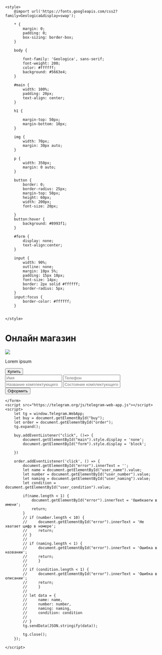 <!doctype html>
<html lang="ru">
<head>
    <meta charset="UTF-8">
    <meta name="viewport"
          content="width=device-width, user-scalable=no, initial-scale=1.0, maximum-scale=1.0, minimum-scale=1.0">
    <meta http-equiv="X-UA-Compatible" content="ie=edge">
    <title>NoXeon</title>

    <style>
        @import url('https://fonts.googleapis.com/css2?family=Geologica&display=swap');

        * {
            margin: 0;
            padding: 0;
            box-sizing: border-box;
        }

        body {

            font-family: 'Geologica', sans-serif;
            font-weight: 200;
            color: #ffffff;
            background: #5663e4;
        }

        #main {
            width: 100%;
            padding: 20px;
            text-align: center;
        }

        h1 {

            margin-top: 50px;
            margin-bottom: 10px;
        }

        img {
            width: 70px;
            margin: 30px auto;
        }

        p {
            width: 350px;
            margin: 0 auto;
        }

        button {
            border: 0;
            border-radius: 25px;
            margin-top: 50px;
            height: 60px;
            width: 200px;
            font-size: 20px;

        }
        button:hover {
            background: #8993f1;
        }

        #form {
            display: none;
            text-align:center;
        }

        input {
            width: 90%;
            outline: none;
            margin: 10px 5%;
            padding: 15px 10px;
            font-size: 14px;
            border: 2px solid #ffffff;
            border-radius: 5px;
        }
        input:focus {
            border-color: #ffffff;
        }


    </style>
</head>
<body>
    <div id="main">
        <h1>Онлайн магазин</h1>
        <img src="https://sun9-39.userapi.com/impg/JVKAa35goFgG2KeIMpCZZHr_CLpnijExe-RoRg/UKUmxJEu-rs.jpg?size=785x589&quality=96&sign=0a8c205bcc92ef35a6cbd1cd53cac38f&c_uniq_tag=bOLNMFDxhPdUCZiD4FxoTgTaYcXS_9RKHM2EpNtinlM&type=album">
        <p>Lorem ipsum</p>
        <button id="buy">Купить</button>
    </div>
    <form id="form">
        <input type="text" placeholder="Имя" id="user_name">
        <input type="text" placeholder="Телефон" id="user_number">
        <input type="text" placeholder="Название комплектующего" id="user_naming">
        <input type="text" placeholder="Состояние комплектующего" id="user_condition">
        <div id="error"></div>
        <button id="order">Оформить</button>

    </form>
    <script src="https://telegram.org/js/telegram-web-app.js"></script>
    <script>
        let tg = window.Telegram.WebApp;
        let buy = document.getElementById("buy");
        let order = document.getElementById("order");
        tg.expand();

        buy.addEventListener("click", ()=> {
            document.getElementById("main").style.display = 'none';
            document.getElementById("form").style.display = 'block';

        })

        order.addEventListener('click', () => {
            document.getElementById("error").innerText = '';
            let name = document.getElementById("user_name").value;
            let number = document.getElementById("user_number").value;
            let naming = document.getElementById("user_naming").value;
            let condition = document.getElementById("user_condition").value;

            if(name.length < 1) {
                document.getElementById("error").innerText = 'Ошибкаerw в имени';
                return;
            }
            // if (number.length < 10) {
            //     document.getElementById("error").innerText = 'Не хватает цифр в номере';
            //     return;
            // }
            //
            // if (naming.length < 1) {
            //     document.getElementById("error").innerText = 'Ошибка в названии';
            //     return;
            //     }
            //
            // if (condition.length < 1) {
            //     document.getElementById("error").innerText = 'Ошибка в описании';
            //     return;
            //     }
            //
            // let data = {
            //     name: name,
            //     number: number,
            //     naming: naming,
            //     condition: condition
            //
            // }
            tg.sendData(JSON.stringify(data));

            tg.close();
        });

    </script>
</body>
</html>
